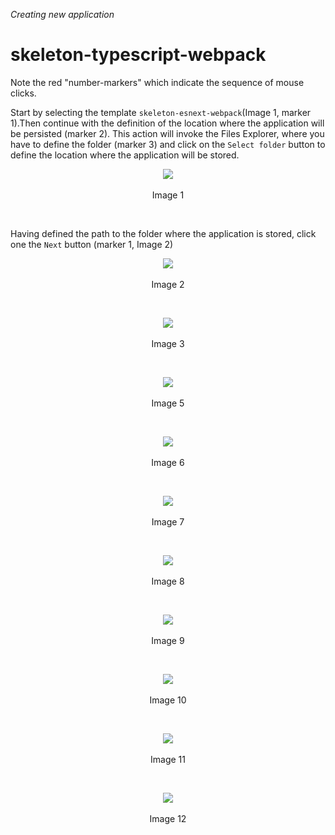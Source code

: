 _Creating new application_
# skeleton-typescript-webpack
Note the red "number-markers" which indicate the sequence of mouse clicks.

Start by selecting the template `skeleton-esnext-webpack`(Image 1, marker 1).Then continue with the definition of the location where the application will be persisted (marker 2).  This action will invoke the Files Explorer, where you have to define the folder (marker 3) and click on the `Select folder` button to define the location where the application will be stored.

<p align=center>
  <img src="https://cloud.githubusercontent.com/assets/2712405/18029972/466d41e6-6c75-11e6-8ede-85f351ddb760.png"></img>
 <br><br>
Image 1
</p>

<br>

Having defined the path to the folder where the application is stored, click one the `Next` button (marker 1, Image 2)

<p align=center>
  <img src="https://cloud.githubusercontent.com/assets/2712405/18030062/d440eaf2-6c77-11e6-8761-00337113130b.png"></img>
 <br><br>
Image 2
</p>


<br>
<p align=center>
  <img src="https://cloud.githubusercontent.com/assets/2712405/18030081/7106e292-6c78-11e6-819b-8a5ecb2002ec.png"></img>
 <br><br>
Image 3
</p>

<br>
<p align=center>
  <img src="https://cloud.githubusercontent.com/assets/2712405/18030088/95abf7a4-6c78-11e6-91aa-0d990f9cd230.png"></img>
 <br><br>
Image 5
</p>

<br>
<p align=center>
  <img src="https://cloud.githubusercontent.com/assets/2712405/18030112/43c55e48-6c79-11e6-9ee0-d68d67d9288a.png"></img>
 <br><br>
Image 6
</p>

<br>
<p align=center>
  <img src="https://cloud.githubusercontent.com/assets/2712405/18030120/7060d310-6c79-11e6-8857-0393a6df8fcb.png"></img>
 <br><br>
Image 7
</p>

<br>
<p align=center>
  <img src="https://cloud.githubusercontent.com/assets/2712405/18030128/a681ab7c-6c79-11e6-8a0a-c1007a7232d4.png"></img>
 <br><br>
Image 8
</p>

<br>
<p align=center>
  <img src="https://cloud.githubusercontent.com/assets/2712405/18030134/d4926420-6c79-11e6-86ab-758172da93fb.png"></img>
 <br><br>
Image 9
</p>

<br>
<p align=center>
  <img src="https://cloud.githubusercontent.com/assets/2712405/18030143/fa0d438c-6c79-11e6-9f40-e494062e4751.png"></img>
 <br><br>
Image 10
</p>

<br>
<p align=center>
  <img src="https://cloud.githubusercontent.com/assets/2712405/18030146/1cf9d478-6c7a-11e6-80e9-b7d43c51194e.png"></img>
 <br><br>
Image 11
</p>

<br>
<p align=center>
  <img src="https://cloud.githubusercontent.com/assets/2712405/18030151/438db67c-6c7a-11e6-8a3b-544074764c67.png"></img>
 <br><br>
Image 12
</p>
















